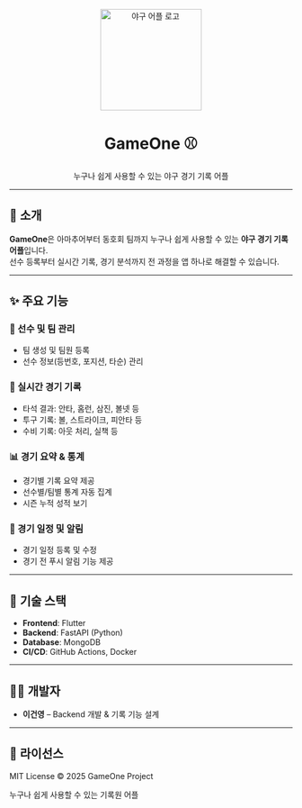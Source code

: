 
<p align="center">
  <img src="assets/baseball_logo.png" width="180" alt="야구 어플 로고">
</p>

<h1 align="center">GameOne ⚾</h1>

<p align="center">누구나 쉽게 사용할 수 있는 야구 경기 기록 어플</p>

---

## 📱 소개

**GameOne**은 아마추어부터 동호회 팀까지 누구나 쉽게 사용할 수 있는 **야구 경기 기록 어플**입니다.  
선수 등록부터 실시간 기록, 경기 분석까지 전 과정을 앱 하나로 해결할 수 있습니다.

---

## ✨ 주요 기능

### 🧾 선수 및 팀 관리
- 팀 생성 및 팀원 등록
- 선수 정보(등번호, 포지션, 타순) 관리

### 📝 실시간 경기 기록
- 타석 결과: 안타, 홈런, 삼진, 볼넷 등
- 투구 기록: 볼, 스트라이크, 피안타 등
- 수비 기록: 아웃 처리, 실책 등

### 📊 경기 요약 & 통계
- 경기별 기록 요약 제공
- 선수별/팀별 통계 자동 집계
- 시즌 누적 성적 보기

### 📆 경기 일정 및 알림
- 경기 일정 등록 및 수정
- 경기 전 푸시 알림 기능 제공

---

## 🚀 기술 스택

- **Frontend**: Flutter
- **Backend**: FastAPI (Python)
- **Database**: MongoDB
- **CI/CD**: GitHub Actions, Docker

---

## 🧑‍💻 개발자

- **이건영** – Backend 개발 & 기록 기능 설계

---

## 📄 라이선스

MIT License © 2025 GameOne Project

누구나 쉽게 사용할 수 있는 기록원 어플
